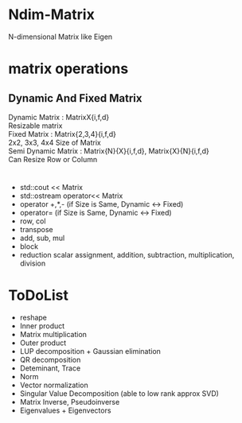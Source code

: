 # Ndim-Matrix
N-dimensional Matrix like Eigen

# matrix operations
## Dynamic And Fixed Matrix
Dynamic Matrix : MatrixX{i,f,d} \
Resizable matrix\
Fixed Matrix : Matrix{2,3,4}{i,f,d}\
2x2, 3x3, 4x4 Size of Matrix\
Semi Dynamic Matrix : Matrix{N}{X}{i,f,d}, Matrix{X}{N}{i,f,d}\
Can Resize Row or Column
#
- std::cout << Matrix
- std::ostream operator<< Matrix
- operator +,*,- (if Size is Same, Dynamic <-> Fixed)
- operator= (if Size is Same, Dynamic <-> Fixed)
- row, col 
- transpose
- add, sub, mul
- block
- reduction scalar assignment, addition, subtraction, multiplication, division

# ToDoList
- reshape
- Inner product
- Matrix multiplication
- Outer product
- LUP decomposition + Gaussian elimination
- QR decomposition
- Deteminant, Trace
- Norm
- Vector normalization
- Singular Value Decomposition (able to low rank approx SVD)
- Matrix Inverse, Pseudoinverse
- Eigenvalues + Eigenvectors